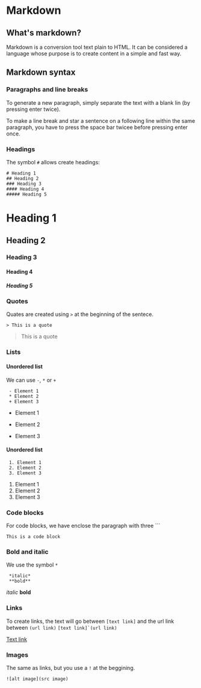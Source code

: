 # **Markdown**

## **What's markdown?**

Markdown is a conversion tool text plain to HTML.
It can be considered a language whose purpose is to create content in a simple and fast way.

## **Markdown syntax**

### Paragraphs and line breaks

To generate a new paragraph, simply separate the text with a blank lin (by pressing enter twice).

To make a line break and star a sentence on a following line within the same paragraph, you have to press the space bar twicee before pressing enter once.

### Headings

The symbol `#` allows create headings:

```
# Heading 1
## Heading 2
### Heading 3
#### Heading 4
##### Heading 5
```

# Heading 1

## Heading 2

### Heading 3

#### Heading 4

##### Heading 5

### Quotes

Quates are created using `>` at the beginning of the sentece.

```
> This is a quote
```

> This is a quote

### Lists

#### Unordered list

We can use `-`, `*` or `+`

```
 - Element 1
 * Element 2
 + Element 3
```

- Element 1

* Element 2

- Element 3

#### Unordered list

```
 1. Element 1
 2. Element 2
 3. Element 3
```

1.  Element 1
2.  Element 2
3.  Element 3

### Code blocks

For code blocks, we have enclose the paragraph with three ```

```
This is a code block
```

### Bold and italic

We use the symbol `*`

```
 *italic*
 **bold**
```

_italic_
**bold**

### Links

To create links, the text will go between `[text link]` and the url link between `(url link)`
`` [text link]`(url link) ``

[Text link](url)

### Images

The same as links, but you use a `!` at the beggining.

`![alt image](src image)`
